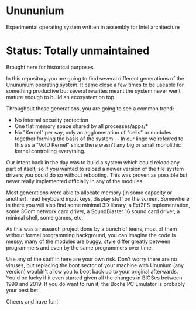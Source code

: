 # Unununium
Experimental operating system written in assembly for Intel architecture

# Status: Totally unmaintained
Brought here for historical purposes.

In this repository you are going to find several different generations of the Unununium operating system.  It came close a few times to be useable for something productive but several rewrites meant the system never went mature enough to build an ecosystem on top.

Throughout those generations, you are going to see a common trend:
- No internal security protection
- One flat memory space shared by all processes/apps/*
- No "Kernel" per say, only an agglomeration of "cells" or modules together forming the basis of the system -- In our lingo we referred to this as a "VoID Kernel" since there wasn't any big or small monolithic kernel controlling everything.

Our intent back in the day was to build a system which could reload any part of itself, so if you wanted to reload a newer version of the file system drivers you could do so without rebooting.  This was proven as possible but never really implemented officially in any of the modules.

Most generations were able to allocate memory (in some capacity or another), read keyboard input keys, display stuff on the screen.  Somewhere in there you will also find some minimal 3D library, a Ext2FS implementation, some 3Com network card driver, a SoundBlaster 16 sound card driver, a minimal shell, some games, etc.

As this was a research project done by a bunch of teens, most of them without formal programming background, you can imagine the code is messy, many of the modules are buggy, style differ greatly between programmers and even by the same programmers over time.

Use any of the stuff in here are your own risk.  Don't worry there are no viruses, but replacing the boot sector of your machine with Ununium (any version) wouldn't allow you to boot back up to your original afterwards.  You'd be lucky if it even started given all the changes in BIOSes between 1999 and 2019.  If you do want to run it, the Bochs PC Emulator is probably your best bet.

Cheers and have fun!
